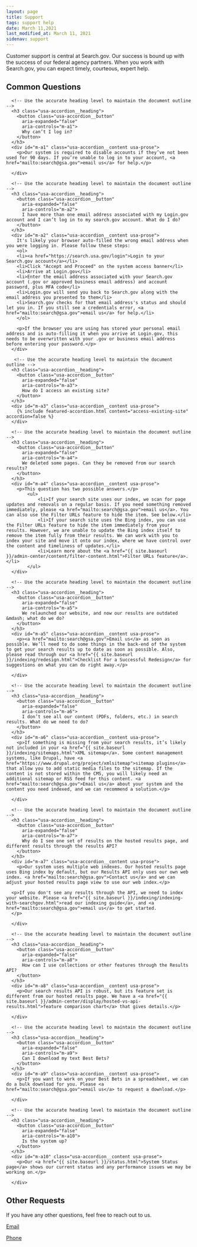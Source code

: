 ```yaml
---
layout: page
title: Support
tags: support help
date: March 11,2021
last_modified_at: March 11, 2021
sidenav: support
---
```


Customer support is central at Search.gov. Our success is bound up with the success of our federal agency partners. When you work with Search.gov, you can expect timely, courteous, expert help.

## Common Questions

<div class="usa-accordion" aria-multiselectable="true">

      <!-- Use the accurate heading level to maintain the document outline -->
      <h3 class="usa-accordion__heading">
        <button class="usa-accordion__button"
          aria-expanded="false"
          aria-controls="m-a1">
          Why can’t I log in?
        </button>
      </h3>
      <div id="m-a1" class="usa-accordion__content usa-prose">
        <p>Our system is required to disable accounts if they’ve not been used for 90 days. If you’re unable to log in to your account, <a href="mailto:search@gsa.gov">email us</a> for help.</p>

      </div>

      <!-- Use the accurate heading level to maintain the document outline -->
      <h3 class="usa-accordion__heading">
        <button class="usa-accordion__button"
          aria-expanded="false"
          aria-controls="m-a2">
          I have more than one email address associated with my Login.gov account and I can’t log in to my search.gov account. What do I do?
        </button>
      </h3>
      <div id="m-a2" class="usa-accordion__content usa-prose">
        It's likely your browser auto-filled the wrong email address when you were logging in. Please follow these steps:
        <ol>
        <li><a href="https://search.usa.gov/login">Login to your Search.gov account</a></li>
        <li>Click "Accept and Proceed" on the system access banner</li>
        <li>Arrive at Login.gov</li>
        <li>Enter the email address associated with your Search.gov account (.gov or approved business email address) and account password, plus MFA code</li>
        <li>Login.gov will send you back to Search.gov along with the email address you presented to them</li>
        <li>Search.gov checks for that email address's status and should let you in. If you still see a credentials error, <a href="mailto:search@gsa.gov">email us</a> for help.</li>
        </ol>
        
        <p>If the browser you are using has stored your personal email address and is auto-filling it when you arrive at Login.gov, this needs to be overwritten with your .gov or business email address before entering your password.</p>
      </div>
      
       <!-- Use the accurate heading level to maintain the document outline -->
      <h3 class="usa-accordion__heading">
        <button class="usa-accordion__button"
          aria-expanded="false"
          aria-controls="m-a3">
          How do I access an existing site?
        </button>
      </h3>
      <div id="m-a3" class="usa-accordion__content usa-prose">
        {% include featured-accordion.html content="access-existing-site" accordion=false %}
      </div>
  
      <!-- Use the accurate heading level to maintain the document outline -->
      <h3 class="usa-accordion__heading">
        <button class="usa-accordion__button"
          aria-expanded="false"
          aria-controls="m-a4">
          We deleted some pages. Can they be removed from our search results?
        </button>
      </h3>
      <div id="m-a4" class="usa-accordion__content usa-prose">
        <p>This question has two possible answers.</p> 
			<ul>
				<li>If your search site uses our index, we scan for page updates and removals on a regular basis. If you need something removed immediately, please <a href="mailto:search@gsa.gov">email us</a>. You can also use the Filter URLs feature to hide the item. See below.</li>
				<li>If your search site uses the Bing index, you can use the Filter URLs feature to hide the item immediately from your results. However, we are unable to update the Bing index itself to remove the item fully from their results. We can work with you to index your site and move it onto our index, where we have control over the content and timeliness of updates.</li>
				<li>Learn more about the <a href="{{ site.baseurl }}/admin-center/content/filter-content.html">Filter URLs feature</a>.</li>
			</ul>
      </div>
  
      <!-- Use the accurate heading level to maintain the document outline -->
      <h3 class="usa-accordion__heading">
        <button class="usa-accordion__button"
          aria-expanded="false"
          aria-controls="m-a5">
          We relaunched our website, and now our results are outdated &mdash; what do we do?
        </button>
      </h3>
      <div id="m-a5" class="usa-accordion__content usa-prose">
        <p><a href="mailto:search@gsa.gov">Email us</a> as soon as possible. We’ll need to do some things in the back-end of the system to get your search results up to date as soon as possible. Also, please read through our <a href="{{ site.baseurl }}/indexing/redesign.html">Checklist For a Successful Redesign</a> for suggestions on what you can do right away.</p>

      </div>
  
      <!-- Use the accurate heading level to maintain the document outline -->
      <h3 class="usa-accordion__heading">
        <button class="usa-accordion__button"
          aria-expanded="false"
          aria-controls="m-a6">
          I don’t see all our content (PDFs, folders, etc.) in search results. What do we need to do?
        </button>
      </h3>
      <div id="m-a6" class="usa-accordion__content usa-prose">
        <p>If something is missing from your search results, it’s likely not included in your <a href="{{ site.baseurl }}/indexing/sitemaps.html">XML sitemap</a>. Some content management systems, like Drupal, have <a href="https://www.drupal.org/project/xmlsitemap">sitemap plugins</a> that allow you to add static media files to the sitemap. If the content is not stored within the CMS, you will likely need an additional sitemap or RSS feed for this content. <a href="mailto:search@gsa.gov">Email us</a> about your system and the content you need indexed, and we can recommend a solution.</p>
        
      </div>  
      
      <!-- Use the accurate heading level to maintain the document outline -->
      <h3 class="usa-accordion__heading">
        <button class="usa-accordion__button"
          aria-expanded="false"
          aria-controls="m-a7">
          Why do I see one set of results on the hosted results page, and different results through the results API?
        </button>
      </h3>
      <div id="m-a7" class="usa-accordion__content usa-prose">
        <p>Our system uses multiple web indexes. Our hosted results page uses Bing index by default, but our Results API only uses our own web index. <a href="mailto:search@gsa.gov">Contact us</a> and we can adjust your hosted results page view to use our web index.</p>

      <p>If you don't see any results through the API, we need to index your website. Please <a href="{{ site.baseurl }}/indexing/indexing-with-searchgov.html">read our indexing guide</a>, and <a href="mailto:search@gsa.gov">email us</a> to get started.
      </p>
        
      </div>
  
      <!-- Use the accurate heading level to maintain the document outline -->
      <h3 class="usa-accordion__heading">
        <button class="usa-accordion__button"
          aria-expanded="false"
          aria-controls="m-a8">
          How can I use collections or other features through the Results API?
        </button>
      </h3>
      <div id="m-a8" class="usa-accordion__content usa-prose">
        <p>Our search results API is robust, but its feature set is different from our hosted results page. We have a <a href="{{ site.baseurl }}/admin-center/display/hosted-vs-api-results.html">feature comparison chart</a> that gives details.</p>

      </div>
  
      <!-- Use the accurate heading level to maintain the document outline -->
      <h3 class="usa-accordion__heading">
        <button class="usa-accordion__button"
          aria-expanded="false"
          aria-controls="m-a9">
          Can I download my text Best Bets?
        </button>
      </h3>
      <div id="m-a9" class="usa-accordion__content usa-prose">
        <p>If you want to work on your Best Bets in a spreadsheet, we can do a bulk download for you. Please <a href="mailto:search@gsa.gov">email us</a> to request a download.</p>

      </div>
   
      <!-- Use the accurate heading level to maintain the document outline -->
      <h3 class="usa-accordion__heading">
        <button class="usa-accordion__button"
          aria-expanded="false"
          aria-controls="m-a10">
          Is the system up?
        </button>
      </h3>
      <div id="m-a10" class="usa-accordion__content usa-prose">
        <p>Our <a href="{{ site.baseurl }}/status.html">System Status page</a> shows our current status and any performance issues we may be working on.</p>
        
      </div>
    
</div>



## Other Requests

If you have any other questions, feel free to reach out to us. 

[Email](mailto:search@gsa.gov)

[Phone](tel:(202)-969-7426)
